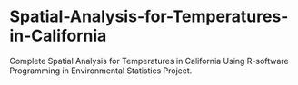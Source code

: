 # Spatial-Analysis-for-Temperatures-in-California
Complete Spatial Analysis for Temperatures in California Using R-software Programming in Environmental Statistics Project.
